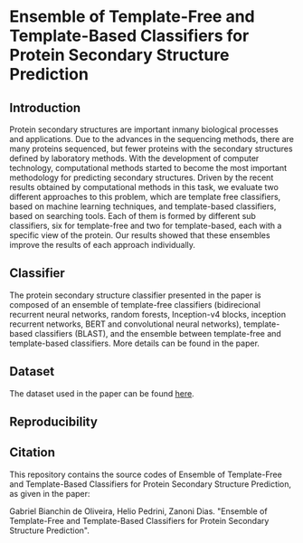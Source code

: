 # Ensemble of Template-Free and Template-Based Classifiers for Protein Secondary Structure Prediction

## Introduction
Protein secondary structures are important inmany biological processes and applications. Due to the advances in the sequencing methods, there are many proteins sequenced, but fewer proteins with the secondary structures defined by laboratory methods. With the development of computer technology, computational methods started to become the most important methodology for predicting secondary structures. Driven by the recent results obtained by computational methods in this task, we evaluate two different approaches to this problem, which are template free classifiers, based on machine learning techniques, and template-based classifiers, based on searching tools. Each of them is formed by different sub classifiers, six for template-free and two for template-based, each with a specific view of the protein. Our results showed that these ensembles improve the results of each approach individually.

## Classifier
The protein secondary structure classifier presented in the paper is composed of an ensemble of template-free classifiers (bidirecional recurrent neural networks, random forests, Inception-v4 blocks, inception recurrent networks, BERT and convolutional neural networks), template-based classifiers (BLAST), and the ensemble between template-free and template-based classifiers. More details can be found in the paper.

## Dataset
The dataset used in the paper can be found [here](https://www.princeton.edu/~jzthree/datasets/ICML2014/).

## Reproducibility

## Citation
This repository contains the source codes of Ensemble of Template-Free and Template-Based Classifiers for Protein Secondary Structure Prediction, as given in the paper:

Gabriel Bianchin de Oliveira, Helio Pedrini, Zanoni Dias. "Ensemble of Template-Free and Template-Based Classifiers for Protein Secondary Structure Prediction".
